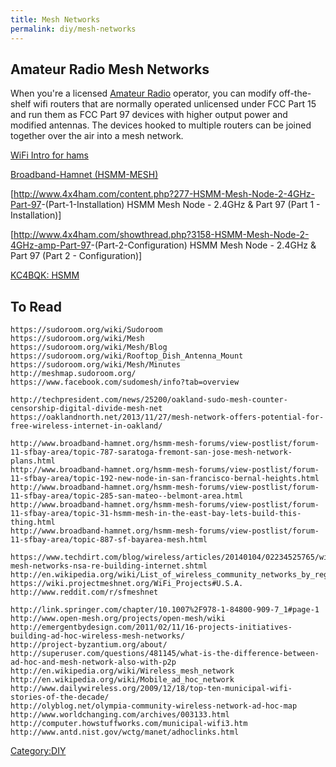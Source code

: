 ```yaml
---
title: Mesh Networks
permalink: diy/mesh-networks
---
```


Amateur Radio Mesh Networks
---------------------------

When you're a licensed [Amateur Radio](/Amateur_Radio "wikilink") operator, you can modify off-the-shelf wifi routers that are normally operated unlicensed under FCC Part 15 and run them as FCC Part 97 devices with higher output power and modified antennas. The devices hooked to multiple routers can be joined together over the air into a mesh network.

[WiFi Intro for hams](http://w5vwp.com/wifihams.shtml)

[Broadband-Hamnet (HSMM-MESH)](http://www.broadband-hamnet.org/)

[<http://www.4x4ham.com/content.php?277-HSMM-Mesh-Node-2-4GHz-Part-97>-(Part-1-Installation) HSMM Mesh Node - 2.4GHz & Part 97 (Part 1 - Installation)]

[<http://www.4x4ham.com/showthread.php?3158-HSMM-Mesh-Node-2-4GHz-amp-Part-97>-(Part-2-Configuration) HSMM Mesh Node - 2.4GHz & Part 97 (Part 2 - Configuration)]

[KC4BQK: HSMM](http://kc4bqk.blogspot.com/search?q=HSMM)

To Read
-------

    https://sudoroom.org/wiki/Sudoroom
    https://sudoroom.org/wiki/Mesh
    https://sudoroom.org/wiki/Mesh/Blog
    https://sudoroom.org/wiki/Rooftop_Dish_Antenna_Mount
    https://sudoroom.org/wiki/Mesh/Minutes
    http://meshmap.sudoroom.org/
    https://www.facebook.com/sudomesh/info?tab=overview

    http://techpresident.com/news/25200/oakland-sudo-mesh-counter-censorship-digital-divide-mesh-net
    https://oaklandnorth.net/2013/11/27/mesh-network-offers-potential-for-free-wireless-internet-in-oakland/

    http://www.broadband-hamnet.org/hsmm-mesh-forums/view-postlist/forum-11-sfbay-area/topic-787-saratoga-fremont-san-jose-mesh-network-plans.html
    http://www.broadband-hamnet.org/hsmm-mesh-forums/view-postlist/forum-11-sfbay-area/topic-192-new-node-in-san-francisco-bernal-heights.html
    http://www.broadband-hamnet.org/hsmm-mesh-forums/view-postlist/forum-11-sfbay-area/topic-285-san-mateo--belmont-area.html
    http://www.broadband-hamnet.org/hsmm-mesh-forums/view-postlist/forum-11-sfbay-area/topic-31-hsmm-mesh-in-the-east-bay-lets-build-this-thing.html
    http://www.broadband-hamnet.org/hsmm-mesh-forums/view-postlist/forum-11-sfbay-area/topic-887-sf-bayarea-mesh.html

    https://www.techdirt.com/blog/wireless/articles/20140104/02234525765/wireless-mesh-networks-nsa-re-building-internet.shtml
    http://en.wikipedia.org/wiki/List_of_wireless_community_networks_by_region#California
    https://wiki.projectmeshnet.org/WiFi_Projects#U.S.A.
    http://www.reddit.com/r/sfmeshnet

    http://link.springer.com/chapter/10.1007%2F978-1-84800-909-7_1#page-1
    http://www.open-mesh.org/projects/open-mesh/wiki
    http://emergentbydesign.com/2011/02/11/16-projects-initiatives-building-ad-hoc-wireless-mesh-networks/
    http://project-byzantium.org/about/
    http://superuser.com/questions/481145/what-is-the-difference-between-ad-hoc-and-mesh-network-also-with-p2p
    http://en.wikipedia.org/wiki/Wireless_mesh_network
    http://en.wikipedia.org/wiki/Mobile_ad_hoc_network
    http://www.dailywireless.org/2009/12/18/top-ten-municipal-wifi-stories-of-the-decade/
    http://olyblog.net/olympia-community-wireless-network-ad-hoc-map
    http://www.worldchanging.com/archives/003133.html
    http://computer.howstuffworks.com/municipal-wifi3.htm
    http://www.antd.nist.gov/wctg/manet/adhoclinks.html

[Category:DIY](/Category:DIY "wikilink")
